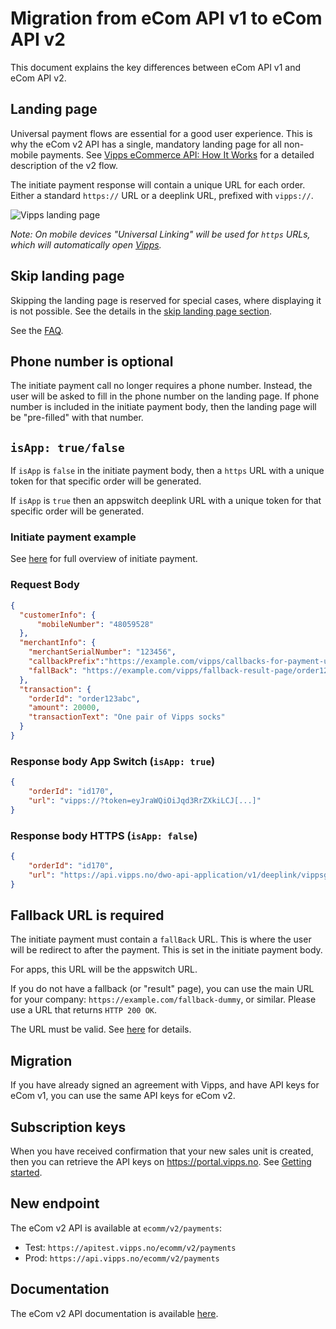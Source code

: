 <!-- START_METADATA
---
draft: true
---
END_METADATA -->


# Migration from eCom API v1 to eCom API v2

This document explains the key differences between eCom API v1 and eCom API v2.

## Landing page

Universal payment flows are essential for a good user experience. This is why the eCom v2 API has a single, mandatory landing page for all non-mobile payments.
See
[Vipps eCommerce API: How It Works](./how-it-works/vipps-ecom-api-howitworks.md)
for a detailed description of the v2 flow.

The initiate payment response will contain a unique URL for each order. Either a standard `https://` URL or a deeplink URL, prefixed with `vipps://`.

![Vipps landing page](images/landing-page.png)

*Note: On mobile devices "Universal Linking" will be used for `https` URLs, which will automatically open [Vipps](vipps-ecom-api.md#phone-and-mobile-browser-flow).*

## Skip landing page

Skipping the landing page is reserved for special cases, where displaying it is not possible.
See the details in the
[skip landing page section](https://developer.vippsmobilepay.com/docs/vipps-developers/common-topics/vipps-landing-page#skip-landing-page).

See the [FAQ](https://developer.vippsmobilepay.com/docs/vipps-developers/faqs/vipps-landing-page-faq#is-it-possible-to-skip-the-landing-page).

## Phone number is optional

The initiate payment call no longer requires a phone number. Instead, the user will be asked to fill in the phone number on the landing page. If phone number is included in the initiate payment body, then the landing page will be "pre-filled" with that number.

## `isApp: true/false`

If `isApp` is `false` in the initiate payment body, then a `https` URL with a unique token for that specific order will be generated.

If `isApp` is `true` then an appswitch deeplink URL with a unique token for that specific order will be generated.

### Initiate payment example

See [here](vipps-ecom-api.md#initiate) for full overview of initiate payment.

### Request Body

```json
{
  "customerInfo": {
      "mobileNumber": "48059528"
  },
  "merchantInfo": {
    "merchantSerialNumber": "123456",
    "callbackPrefix":"https://example.com/vipps/callbacks-for-payment-update",
    "fallBack": "https://example.com/vipps/fallback-result-page/order123abc"
  },
  "transaction": {
    "orderId": "order123abc",
    "amount": 20000,
    "transactionText": "One pair of Vipps socks"
  }
}
```

### Response body App Switch (`isApp: true`)

```json
{
    "orderId": "id170",
    "url": "vipps://?token=eyJraWQiOiJqd3RrZXkiLCJ[...]"
}
```

### Response body HTTPS (`isApp: false`)

```json
{
    "orderId": "id170",
    "url": "https://api.vipps.no/dwo-api-application/v1/deeplink/vippsgateway?v=2&token=eyJraWQiOiJqd3RrZXkiLCJ[...]"
}
```

## Fallback URL is required

The initiate payment must contain a `fallBack` URL. This is where the user will be redirect to after the payment.
This is set in the initiate payment body.

For apps, this URL will be the appswitch URL.

If you do not have a fallback (or "result" page), you can use the main URL for your company:
`https://example.com/fallback-dummy`, or similar. Please use a URL that returns `HTTP 200 OK`.

The URL must be valid.
See [here](vipps-ecom-api.md#url-validation) for details.

## Migration

If you have already signed an agreement with Vipps, and have API keys for eCom v1, you can use the same API keys
for eCom v2.

## Subscription keys

When you have received confirmation that your new sales unit is created, then you can retrieve the API keys on <https://portal.vipps.no>. See [Getting started](https://developer.vippsmobilepay.com/docs/vipps-developers/getting-started).

## New endpoint

The eCom v2 API is available at ```ecomm/v2/payments```:

* Test: ```https://apitest.vipps.no/ecomm/v2/payments```
* Prod: ```https://api.vipps.no/ecomm/v2/payments```

## Documentation

The eCom v2 API documentation is available [here](https://developer.vippsmobilepay.com/docs/APIs/ecom-api).
